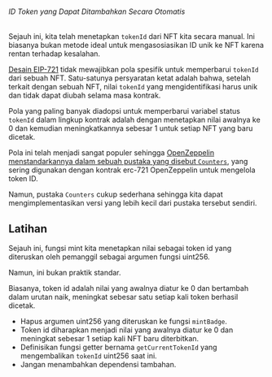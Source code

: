 ###### ID Token yang Dapat Ditambahkan Secara Otomatis

Sejauh ini, kita telah menetapkan `tokenId` dari NFT kita secara manual. Ini biasanya bukan metode ideal untuk mengasosiasikan ID unik ke NFT karena rentan terhadap kesalahan.

[Desain EIP-721](https://github.com/ethereum/EIPs/blob/master/EIPS/eip-721.md) tidak mewajibkan pola spesifik untuk memperbarui `tokenId` dari sebuah NFT. Satu-satunya persyaratan ketat adalah bahwa, setelah terkait dengan sebuah NFT, nilai `tokenId` yang mengidentifikasi harus unik dan tidak dapat diubah selama masa kontrak.

Pola yang paling banyak diadopsi untuk memperbarui variabel status `tokenId` dalam lingkup kontrak adalah dengan menetapkan nilai awalnya ke 0 dan kemudian meningkatkannya sebesar 1 untuk setiap NFT yang baru dicetak.

Pola ini telah menjadi sangat populer sehingga [OpenZeppelin menstandarkannya dalam sebuah pustaka yang disebut `Counters`](https://github.com/agorapp-dao/openzeppelin-contracts/blob/6bd6b76d1156e20e45d1016f355d154141c7e5b9/contracts/utils/Counters.sol), yang sering digunakan dengan kontrak erc-721 OpenZeppelin untuk mengelola token ID.

Namun, pustaka `Counters` cukup sederhana sehingga kita dapat mengimplementasikan versi yang lebih kecil dari pustaka tersebut sendiri.

## Latihan

Sejauh ini, fungsi mint kita menetapkan nilai sebagai token id yang diteruskan oleh pemanggil sebagai argumen fungsi uint256.

Namun, ini bukan praktik standar.

Biasanya, token id adalah nilai yang awalnya diatur ke 0 dan bertambah dalam urutan naik, meningkat sebesar satu setiap kali token berhasil dicetak.

- Hapus argumen uint256 yang diteruskan ke fungsi `mintBadge`.
- Token id diharapkan menjadi nilai yang awalnya diatur ke 0 dan meningkat sebesar 1 setiap kali NFT baru diterbitkan.
- Definisikan fungsi getter bernama `getCurrentTokenId` yang mengembalikan `tokenId` uint256 saat ini.
- Jangan menambahkan dependensi tambahan.
